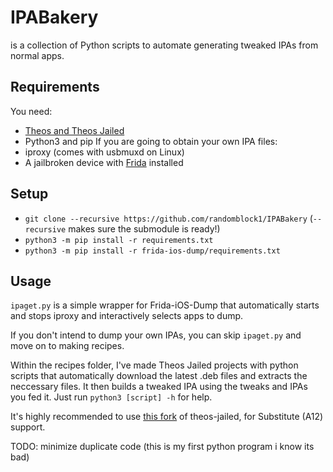 # IPABakery
is a collection of Python scripts to automate generating tweaked IPAs from normal apps.

## Requirements
You need:
- [Theos and Theos Jailed](https://github.com/kabiroberai/theos-jailed/wiki/Installation)
- Python3 and pip
If you are going to obtain your own IPA files:
- iproxy (comes with usbmuxd on Linux)
- A jailbroken device with [Frida](https://frida.re/docs/ios/#with-jailbreak) installed

## Setup
- `git clone --recursive https://github.com/randomblock1/IPABakery` (`--recursive` makes sure the submodule is ready!)
- `python3 -m pip install -r requirements.txt`
- `python3 -m pip install -r frida-ios-dump/requirements.txt`

## Usage
`ipaget.py` is a simple wrapper for Frida-iOS-Dump that automatically starts and stops iproxy and interactively selects apps to dump.

If you don't intend to dump your own IPAs, you can skip `ipaget.py` and move on to making recipes.

Within the recipes folder, I've made Theos Jailed projects with python scripts that automatically download the latest .deb files
and extracts the neccessary files. It then builds a tweaked IPA using the tweaks and IPAs you fed it.
Just run `python3 [script] -h` for help.

It's highly recommended to use [this fork](https://github.com/kabiroberai/theos-jailed/pull/71) 
of theos-jailed, for Substitute (A12) support.

TODO: minimize duplicate code (this is my first python program i know its bad)
